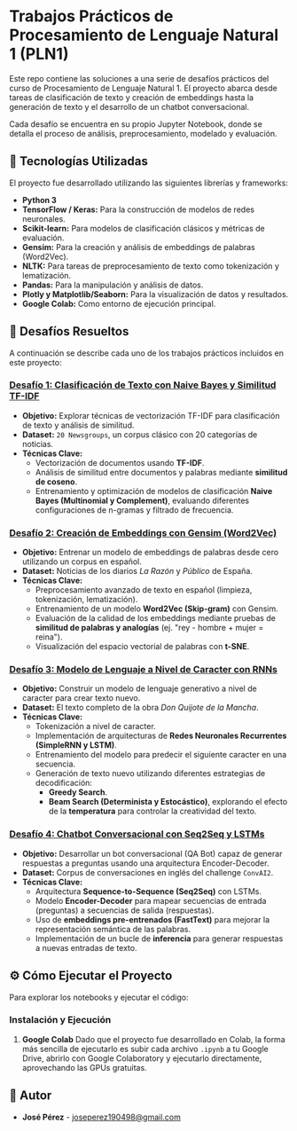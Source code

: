 # Trabajos Prácticos de Procesamiento de Lenguaje Natural 1 (PLN1)

Este repo contiene las soluciones a una serie de desafíos prácticos del curso de Procesamiento de Lenguaje Natural 1. El proyecto abarca desde tareas de clasificación de texto y creación de embeddings hasta la generación de texto y el desarrollo de un chatbot conversacional.

Cada desafío se encuentra en su propio Jupyter Notebook, donde se detalla el proceso de análisis, preprocesamiento, modelado y evaluación.

## 🚀 Tecnologías Utilizadas

El proyecto fue desarrollado utilizando las siguientes librerías y frameworks:

* **Python 3**
* **TensorFlow / Keras:** Para la construcción de modelos de redes neuronales.
* **Scikit-learn:** Para modelos de clasificación clásicos y métricas de evaluación.
* **Gensim:** Para la creación y análisis de embeddings de palabras (Word2Vec).
* **NLTK:** Para tareas de preprocesamiento de texto como tokenización y lematización.
* **Pandas:** Para la manipulación y análisis de datos.
* **Plotly y Matplotlib/Seaborn:** Para la visualización de datos y resultados.
* **Google Colab:** Como entorno de ejecución principal.

## 📂 Desafíos Resueltos

A continuación se describe cada uno de los trabajos prácticos incluidos en este proyecto:

### [Desafío 1: Clasificación de Texto con Naive Bayes y Similitud TF-IDF](./Desafio1/Jose_Perez_19co_PLN_Desafio_1.ipynb)

* **Objetivo:** Explorar técnicas de vectorización TF-IDF para clasificación de texto y análisis de similitud.
* **Dataset:** `20 Newsgroups`, un corpus clásico con 20 categorías de noticias.
* **Técnicas Clave:**
    * Vectorización de documentos usando **TF-IDF**.
    * Análisis de similitud entre documentos y palabras mediante **similitud de coseno**.
    * Entrenamiento y optimización de modelos de clasificación **Naive Bayes (Multinomial y Complement)**, evaluando diferentes configuraciones de n-gramas y filtrado de frecuencia.

### [Desafío 2: Creación de Embeddings con Gensim (Word2Vec)](./Desafio2/Jose_Perez_19co_PLN_Desafio_2.ipynb)

* **Objetivo:** Entrenar un modelo de embeddings de palabras desde cero utilizando un corpus en español.
* **Dataset:** Noticias de los diarios *La Razón* y *Público* de España.
* **Técnicas Clave:**
    * Preprocesamiento avanzado de texto en español (limpieza, tokenización, lematización).
    * Entrenamiento de un modelo **Word2Vec (Skip-gram)** con Gensim.
    * Evaluación de la calidad de los embeddings mediante pruebas de **similitud de palabras y analogías** (ej. "rey - hombre + mujer = reina").
    * Visualización del espacio vectorial de palabras con **t-SNE**.

### [Desafío 3: Modelo de Lenguaje a Nivel de Caracter con RNNs](./Desafio3/Jose_Perez_19co_PLN_Desafio_3.ipynb)

* **Objetivo:** Construir un modelo de lenguaje generativo a nivel de caracter para crear texto nuevo.
* **Dataset:** El texto completo de la obra *Don Quijote de la Mancha*.
* **Técnicas Clave:**
    * Tokenización a nivel de caracter.
    * Implementación de arquitecturas de **Redes Neuronales Recurrentes (SimpleRNN y LSTM)**.
    * Entrenamiento del modelo para predecir el siguiente caracter en una secuencia.
    * Generación de texto nuevo utilizando diferentes estrategias de decodificación:
        * **Greedy Search**.
        * **Beam Search (Determinista y Estocástico)**, explorando el efecto de la **temperatura** para controlar la creatividad del texto.

### [Desafío 4: Chatbot Conversacional con Seq2Seq y LSTMs](./Desafio4/Jose_Perez_19co_PLN_Desafio_4.ipynb)

* **Objetivo:** Desarrollar un bot conversacional (QA Bot) capaz de generar respuestas a preguntas usando una arquitectura Encoder-Decoder.
* **Dataset:** Corpus de conversaciones en inglés del challenge `ConvAI2`.
* **Técnicas Clave:**
    * Arquitectura **Sequence-to-Sequence (Seq2Seq)** con LSTMs.
    * Modelo **Encoder-Decoder** para mapear secuencias de entrada (preguntas) a secuencias de salida (respuestas).
    * Uso de **embeddings pre-entrenados (FastText)** para mejorar la representación semántica de las palabras.
    * Implementación de un bucle de **inferencia** para generar respuestas a nuevas entradas de texto.

## ⚙️ Cómo Ejecutar el Proyecto

Para explorar los notebooks y ejecutar el código:

### Instalación y Ejecución

1.  **Google Colab**
    Dado que el proyecto fue desarrollado en Colab, la forma más sencilla de ejecutarlo es subir cada archivo `.ipynb` a tu Google Drive, abrirlo con Google Colaboratory y ejecutarlo directamente, aprovechando las GPUs gratuitas.

## 👤 Autor

* **José Pérez** - [joseperez190498@gmail.com](mailto:joseperez190498@gmail.com)
